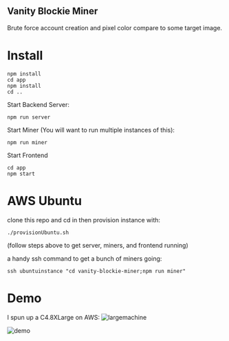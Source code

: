 Vanity Blockie Miner
----------------------------

Brute force account creation and pixel color compare to some target image.

# Install
```
npm install
cd app
npm install
cd ..
```

Start Backend Server:
```
npm run server
```

Start Miner (You will want to run multiple instances of this):
```
npm run miner
```

Start Frontend
```
cd app
npm start
```

# AWS Ubuntu

clone this repo and cd in then provision instance with:
```
./provisionUbuntu.sh
```
(follow steps above to get server, miners, and frontend running)

a handy ssh command to get a bunch of miners going:
```
ssh ubuntuinstance "cd vanity-blockie-miner;npm run miner"
```

# Demo

I spun up a C4.8XLarge on AWS:
![largemachine](https://s3.amazonaws.com/atgpub/largemachine.png)

![demo](https://s3.amazonaws.com/atgpub/blockieminer.gif)


